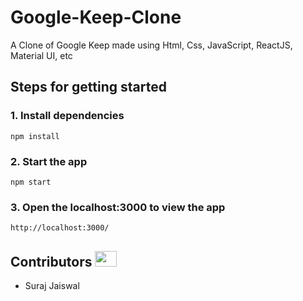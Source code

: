 # Google-Keep-Clone
A Clone of Google Keep made using Html, Css, JavaScript, ReactJS, Material UI, etc

## Steps for getting started

### 1. Install dependencies

```
npm install
```

### 2. Start the app

```
npm start
```

### 3. Open the localhost:3000 to view the app

```
http://localhost:3000/
```

## Contributors <img src="https://raw.githubusercontent.com/TheDudeThatCode/TheDudeThatCode/master/Assets/Developer.gif" width=35 height=25> 

- Suraj Jaiswal
